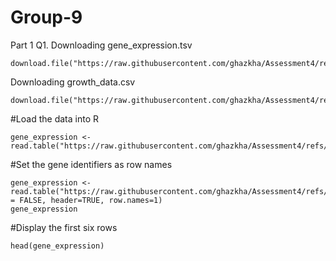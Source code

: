 # Group-9
Part 1
Q1.
Downloading gene_expression.tsv
```{r}
download.file("https://raw.githubusercontent.com/ghazkha/Assessment4/refs/heads/main/gene_expression.tsv",destfile="gene_expression.tsv")
```

Downloading growth_data.csv
```{r}
download.file("https://raw.githubusercontent.com/ghazkha/Assessment4/refs/heads/main/growth_data.csv",destfile="growth_data.csv")
```
#Load the data into R
```{r}
gene_expression <- read.table("https://raw.githubusercontent.com/ghazkha/Assessment4/refs/heads/main/gene_expression.tsv")
```
#Set the gene identifiers as row names
```{r}
gene_expression <- read.table("https://raw.githubusercontent.com/ghazkha/Assessment4/refs/heads/main/gene_expression.tsv",stringsAsFactors = FALSE, header=TRUE, row.names=1)
gene_expression
```
#Display the first six rows
```{r}
head(gene_expression)
```
